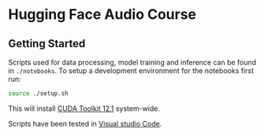 # Hugging Face Audio Course

## Getting Started

Scripts used for data processing, model training and inference can be found in `./notebooks`. To setup a development environment for the notebooks first run:
```bash 
source ./setup.sh
``` 
This will install [CUDA Toolkit 12.1](https://developer.nvidia.com/cuda-12-1-0-download-archive) system-wide. 

Scripts have been tested in [Visual studio Code](https://code.visualstudio.com/).